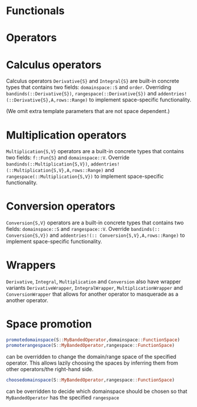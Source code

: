 
# Functionals

# Operators

# Calculus operators

Calculus operators `Derivative{S}` and `Integral{S}` are built-in concrete types that contains two fields: `domainspace::S` and `order`.  Overriding `bandinds(::Derivative{S})`, `rangespace(::Derivative{S})` and `addentries!(::Derivative{S},A,rows::Range)` to implement space-specific functionality.

(We omit extra template parameters that are not space dependent.)


# Multiplication operators

`Multiplication{S,V}` operators are a built-in concrete types that contains two fields: `f::Fun{S}` and `domainspace::V`.  Override `bandinds(::Multiplication{S,V})`, `addentries!(::Multiplication{S,V},A,rows::Range)` and `rangespace(::Multiplication{S,V})` to implement space-specific functionality.

# Conversion operators

`Conversion{S,V}` operators are a built-in concrete types that contains two fields: `domainspace::S` and `rangespace::V`.  Override `bandinds(:: Conversion{S,V})` and `addentries!(:: Conversion{S,V},A,rows::Range)` to implement space-specific functionality.


# Wrappers

`Derivative`, `Integral`, `Multiplication` and `Conversion` also have wrapper variants `DerivativeWrapper`, `IntegralWrapper`, `MultiplicationWrapper` and `ConversionWrapper` that allows for another operator to masquerade as a another operator.


# Space promotion

```julia
promotedomainspace(S::MyBandedOperator,domainspace::FunctionSpace)
promoterangespace(S::MyBandedOperator,rangespace::FunctionSpace)
```
can be overridden to change the domain/range space of the specified operator.  This allows lazily choosing the spaces by inferring them from other operators/the right-hand side.


```julia
choosedomainspace(S::MyBandedOperator,rangespace::FunctionSpace)
```
can be overridden to decide which domainspace should be chosen so that `MyBandedOperator` has the specified `rangespace`
